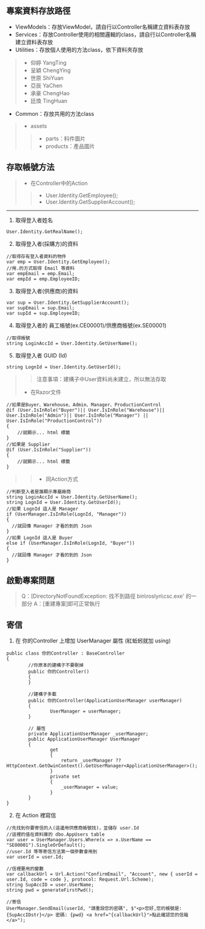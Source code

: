 ## 專案資料存放路徑
- ViewModels：存放ViewModel，請自行以Controller名稱建立資料表存放    
- Services：存放Controller使用的相關邏輯的class，請自行以Controller名稱建立資料表存放    
- Utilities：存放個人使用的方法class，依下資料夾存放
>- 仰婷 YangTing    
>- 呈穎 ChengYing    
>- 世原 ShiYuan    
>- 亞辰 YaChen    
>- 承豪 ChengHao    
>- 廷煥 TingHuan
- Common：存放共用的方法class
>- assets
>>- parts：料件圖片    
>>- products：產品圖片
## 存取帳號方法
>- 在Controller中的Action
>>- User.Identity.GetEmployee();
>>- User.Identity.GetSupplierAccount();
----
1. 取得登入者姓名
```
User.Identity.GetRealName();
```
2. 取得登入者(採購方)的資料
```
//取得存有登入者資料的物件
var emp = User.Identity.GetEmployee();
//用.的方式取得 Email 等資料
var empEmail = emp.Email;
var empId = emp.EmployeeID;
```
3. 取得登入者(供應商)的資料
```
var sup = User.Identity.GetSupplierAccount();
var supEmail = sup.Email;
var supId = sup.EmployeeID;
```
4. 取得登入者的 員工帳號(ex.CE00001)/供應商帳號(ex.SE00001)
```
//取得帳號
string LoginAccId = User.Identity.GetUserName();
```
5. 取得登入者 GUID (Id)
```
string LognId = User.Identity.GetUserId();
```
>> 注意事項：建構子中User資料尚未建立，所以無法存取
>- 在Razor文件
```
//如果是Buyer、Warehouse、Admin、Manager、ProductionControl
@if (User.IsInRole("Buyer")|| User.IsInRole("Warehouse")|| User.IsInRole("Admin")|| User.IsInRole("Manager") || User.IsInRole("ProductionControl"))
{
    //就顯示... html 標籤
}
//如果是 Supplier
@if (User.IsInRole("Supplier"))
{
    //就顯示... html 標籤
}
```
>>- 同Action方式
```
//判斷登入者是誰顯示專屬廠商
string LoginAccId = User.Identity.GetUserName();
string LognId = User.Identity.GetUserId();
//如果 LognId 這人是 Manager
if (UserManager.IsInRole(LognId, "Manager"))
{
  //就回傳 Manager 才看的到的 Json
}
//如果 LognId 這人是 Buyer
else if (UserManager.IsInRole(LognId, "Buyer"))
{
  //就回傳 Manager 才看的到的 Json
}
```
## 啟動專案問題
> Q：[DirectoryNotFoundException: 找不到路徑 bin\roslyn\csc.exe' 的一部分
> A：[重建專案]即可正常執行
## 寄信
1. 在 你的Controller 上增加 UserManager 屬性 (紅蚯蚓就加 using)
```
public class 你的Controller : BaseController
{
        //你原本的建構子不要刪掉
        public 你的Controller()
        {
        }

        //建構子多載
        public 你的Controller(ApplicationUserManager userManager)
        {
                UserManager = userManager;
        } 

        // 屬性
        private ApplicationUserManager _userManager;
        public ApplicationUserManager UserManager
        {
                get
                {
                    return _userManager ?? HttpContext.GetOwinContext().GetUserManager<ApplicationUserManager>();
                }
                private set
                {
                    _userManager = value;
                }
        }
}
```
2. 在 Action 裡寫信
```
//先找到你要寄信的人(這邊用供應商帳號找)，並儲存 user.Id
//這裡的值在資料庫的 dbo.AppUsers table
var user = UserManager.Users.Where(x => x.UserName == "SE00001").SingleOrDefault(); 
//user.Id 等等寄信方法第一個參數會用到
var userId = user.Id;

//信裡要用的變數
var callbackUrl = Url.Action("ConfirmEmail", "Account", new { userId = user.Id, code = code }, protocol: Request.Url.Scheme);
string SupAccID = user.UserName;
string pwd = generateFirstPwd();

//寄信
UserManager.SendEmail(userId, "請重設您的密碼", $"<p>您好,您的帳號是: {SupAccIDstr}</p> 密碼: {pwd} <a href="{callbackUrl}">點此確認您的信箱</a>");
```
